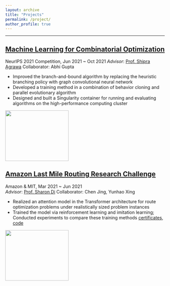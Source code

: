 ```yaml
---
layout: archive
title: "Projects"
permalink: /project/
author_profile: true
---
```


------
## [Machine Learning for Combinatorial Optimization](https://www.ecole.ai/2021/ml4co-competition/)
NeurIPS 2021 Competition, Jun 2021 ~ Oct 2021 
*Advisor*:  [Prof. Shipra Agrawa](https://www.engineering.columbia.edu/faculty/shipra-agrawal) 
Collaborator: Abhi Gupta

- Improved the branch-and-bound algorithm by replacing the heuristic branching policy with graph convolutional neural network
- Developed a training method in a combination of behavior cloning and parallel evolutionary algorithm
- Designed and built a Singularity container for running and evaluating algorithms on the high-performance computing cluster

<img width="200" height="160" src="https://github.com/LoganZhao1997/wentaozhao.github.io/blob/b35bfe1b20b92e559ac5c961ec07c88bba755be8/files/ml4co_pic.png">


## [Amazon Last Mile Routing Research Challenge](https://routingchallenge.mit.edu/)
Amazon & MIT, Mar 2021 ~ Jun 2021  
*Advisor*:  [Prof. Sharon Di](https://www.civil.columbia.edu/faculty/sharon-di)
Collaborator: Chen Jing, Yunhao Xing

- Realized an attention model in the Transformer architecture for route optimization problems under realistically sized problem instances
- Trained the model via reinforcement learning and imitation learning; Conducted experiments to compare these training methods
[certificates](https://github.com/LoganZhao1997/wentaozhao.github.io/blob/f2b1022e8e976e7e37a56477b73a34a6805fcbd4/files/Certificate_of_Participation.pdf), 
[code](https://github.com/LoganZhao1997/last_mile_challenge)

<img width="200" height="160" src="https://github.com/LoganZhao1997/wentaozhao.github.io/blob/b35bfe1b20b92e559ac5c961ec07c88bba755be8/files/last_mile_pic.jpg">
